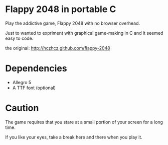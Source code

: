 # Flappy 2048 in portable C

Play the addictive game, Flappy 2048 with no browser overhead. 

Just to wanted to expriment with graphical game-making in C and it seemed easy to code. 

the original: http://hczhcz.github.com/flappy-2048
# Dependencies
* Allegro 5
* A TTF font (optional)

# Caution
The game requires that you stare at a small portion of your screen for a long time.

If you like your eyes, take a break here and there when you play it.
